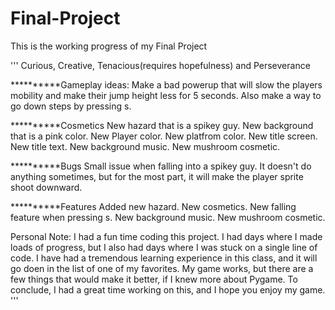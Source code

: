 # Final-Project
This is the working progress of my Final Project

'''
Curious, Creative, Tenacious(requires hopefulness) and Perseverance

**********Gameplay ideas:
Make a bad powerup that will slow the players mobility and make their jump height less for 5 seconds.
Also make a way to go down steps by pressing s.

**********Cosmetics
New hazard that is a spikey guy. New background that is a pink color. New Player color. New platfrom color.
New title screen. New title text. New background music. New mushroom cosmetic.

**********Bugs
Small issue when falling into a spikey guy. It doesn't do anything sometimes, but for the most part, it will
make the player sprite shoot downward.

**********Features
Added new hazard. New cosmetics. New falling feature when pressing s. New background music. New mushroom cosmetic.


Personal Note:
I had a fun time coding this project. I had days where I made loads of progress, but I also had
days where I was stuck on a single line of code. I have had a tremendous learning experience in this
class, and it will go doen in the list of one of my favorites. My game works, but there are a few things
that would make it better, if I knew more about Pygame. To conclude, I had a great time working on this,
and I hope you enjoy my game.
'''
